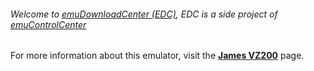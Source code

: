 ###### Welcome to [emuDownloadCenter (EDC)](https://github.com/PhoenixInteractiveNL/emuDownloadCenter/wiki/), EDC is a side project of [emuControlCenter](https://github.com/PhoenixInteractiveNL/emuControlCenter/wiki/)

For more information about this emulator, visit the [**James VZ200**](https://github.com/PhoenixInteractiveNL/emuDownloadCenter/wiki/Emulator-jvz200#menu) page.
